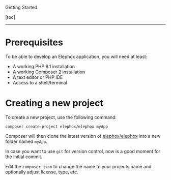 <section class="hero is-primary">
  <div class="hero-body">
    <p class="title">Getting Started</p>
  </div>
</section>

<!---{? set title = "Getting Started @ Elephox" }-->

[toc]

---

# Prerequisites

To be able to develop an Elephox application, you will need at least:

- A working PHP 8.1 installation
- A working Composer 2 installation
- A text editor or PHP IDE
- Access to a shell/terminal

# Creating a new project

To create a new project, use the following command:

```shell
composer create-project elephox/elephox myApp
```

Composer will then clone the latest version of [elephox/elephox](https://github.com/elephox-dev/elephox) into a new folder named `myApp`.

In case you want to use `git` for version control, now is a good moment for the initial commit.

Edit the `composer.json` to change the name to your projects name and optionally adjust license, type, etc.
